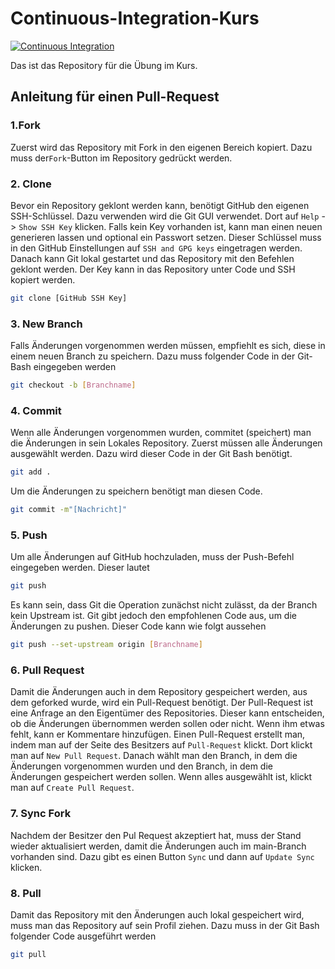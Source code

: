 # Continuous-Integration-Kurs

[![Continuous Integration](https://github.com/Obitobi117/ContinuesIntegrationKurs/actions/workflows/ci.yml/badge.svg)](https://github.com/Obitobi117/ContinuesIntegrationKurs/actions/workflows/ci.yml)

Das ist das Repository für die Übung im Kurs.

## Anleitung für einen Pull-Request

### 1.Fork
Zuerst wird das Repository mit Fork in den eigenen Bereich kopiert. Dazu muss der```Fork```-Button im Repository gedrückt werden.

### 2. Clone
Bevor ein Repository geklont werden kann, benötigt GitHub den eigenen SSH-Schlüssel. Dazu verwenden wird die Git GUI verwendet. Dort auf ```Help``` -> ```Show SSH Key``` klicken. Falls kein Key vorhanden ist, kann man einen neuen generieren lassen und optional ein Passwort setzen. Dieser Schlüssel muss in den GitHub Einstellungen auf ```SSH and GPG keys``` eingetragen werden. Danach kann Git lokal gestartet und das Repository mit den Befehlen geklont werden. Der Key kann in das Repository unter Code und SSH kopiert werden.
```bash
git clone [GitHub SSH Key]
```

### 3. New Branch 
Falls Änderungen vorgenommen werden müssen, empfiehlt es sich, diese in einem neuen Branch zu speichern. Dazu muss folgender Code in der Git-Bash eingegeben werden
```bash
git checkout -b [Branchname]
```
### 4. Commit
Wenn alle Änderungen vorgenommen wurden, commitet (speichert) man die Änderungen in sein Lokales Repository. Zuerst müssen alle Änderungen ausgewählt werden. Dazu wird dieser Code in der Git Bash benötigt.
```bash
git add .
``` 

Um die Änderungen zu speichern benötigt man diesen Code.
```bash
git commit -m"[Nachricht]"
```

### 5. Push
Um alle Änderungen auf GitHub hochzuladen, muss der Push-Befehl eingegeben werden. Dieser lautet
```bash
git push
```
Es kann sein, dass Git die Operation zunächst nicht zulässt, da der Branch kein Upstream ist. Git gibt jedoch den empfohlenen Code aus, um die Änderungen zu pushen. Dieser Code kann wie folgt aussehen
```bash
git push --set-upstream origin [Branchname]
```

### 6. Pull Request
Damit die Änderungen auch in dem Repository gespeichert werden, aus dem geforked wurde, wird ein Pull-Request benötigt. Der Pull-Request ist eine Anfrage an den Eigentümer des Repositories. Dieser kann entscheiden, ob die Änderungen übernommen werden sollen oder nicht. Wenn ihm etwas fehlt, kann er Kommentare hinzufügen. Einen Pull-Request erstellt man, indem man auf der Seite des Besitzers auf ```Pull-Request``` klickt. Dort klickt man auf ```New Pull Request```. Danach wählt man den Branch, in dem die Änderungen vorgenommen wurden und den Branch, in dem die Änderungen gespeichert werden sollen. Wenn alles ausgewählt ist, klickt man auf ```Create Pull Request```.

### 7. Sync Fork
Nachdem der Besitzer den Pul Request akzeptiert hat, muss der Stand wieder aktualisiert werden, damit die Änderungen auch im main-Branch vorhanden sind. Dazu gibt es einen Button ``Sync`` und dann auf ``Update Sync`` klicken.

### 8. Pull
Damit das Repository mit den Änderungen auch lokal gespeichert wird, muss man das Repository auf sein Profil ziehen. Dazu muss in der Git Bash folgender Code ausgeführt werden
```bash
git pull
```
